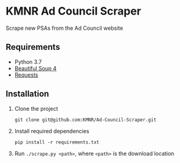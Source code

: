 # KMNR Ad Council Scraper

Scrape new PSAs from the Ad Council website

## Requirements

- Python 3.7
- [Beautiful Soup 4](https://www.crummy.com/software/BeautifulSoup/)
- [Requests](http://docs.python-requests.org/en/master/)

## Installation

1. Clone the project

   `git clone git@github.com:KMNR/Ad-Council-Scraper.git`

2. Install required dependencies

   `pip install -r requirements.txt`

3. Run `./scrape.py <path>`, where `<path>` is the download location
